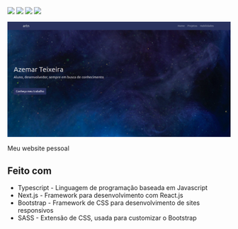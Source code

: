 ![](https://img.shields.io/badge/TypeScript-007ACC?style=for-the-badge&logo=typescript&logoColor=white)
![](https://img.shields.io/badge/Next.js-000000?style=for-the-badge&logo=nextdotjs&logoColor=white)
![](https://img.shields.io/badge/Sass-CC6699?style=for-the-badge&logo=sass&logoColor=white)
![](https://img.shields.io/badge/Bootstrap-563D7C?style=for-the-badge&logo=bootstrap&logoColor=white)

![](.github/screenshot.png)

Meu website pessoal

## Feito com

- Typescript - Linguagem de programação baseada em Javascript
- Next.js - Framework para desenvolvimento com React.js
- Bootstrap - Framework de CSS para desenvolvimento de sites responsivos
- SASS - Extensão de CSS, usada para customizar o Bootstrap
